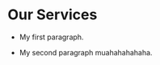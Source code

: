 <html>
  <head>
    <script>
      document.write(document.lastModified)
    </script>
  </head>
  <body>
    <h1>
      Our Services
    </h1>
     <ul>
       <li>
    <p>
      My first paragraph.
    </p>
         </li>
       <li>
    <p>
      My second paragraph muahahahahaha.
    </p>
       </li>
    </ul>
  </body>
</html>
